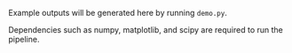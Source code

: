 Example outputs will be generated here by running `demo.py`.

Dependencies such as numpy, matplotlib, and scipy are required to run the pipeline.
